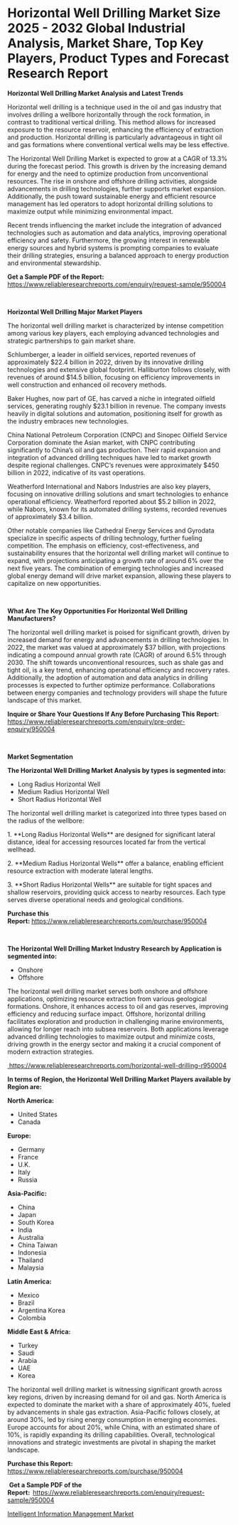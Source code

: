 <p><h1>Horizontal Well Drilling Market Size 2025 - 2032 Global Industrial Analysis, Market Share, Top Key Players, Product Types and Forecast Research Report</h1></p><p><strong>Horizontal Well Drilling Market Analysis and Latest Trends</strong></p>
<p><p>Horizontal well drilling is a technique used in the oil and gas industry that involves drilling a wellbore horizontally through the rock formation, in contrast to traditional vertical drilling. This method allows for increased exposure to the resource reservoir, enhancing the efficiency of extraction and production. Horizontal drilling is particularly advantageous in tight oil and gas formations where conventional vertical wells may be less effective.</p><p>The Horizontal Well Drilling Market is expected to grow at a CAGR of 13.3% during the forecast period. This growth is driven by the increasing demand for energy and the need to optimize production from unconventional resources. The rise in onshore and offshore drilling activities, alongside advancements in drilling technologies, further supports market expansion. Additionally, the push toward sustainable energy and efficient resource management has led operators to adopt horizontal drilling solutions to maximize output while minimizing environmental impact.</p><p>Recent trends influencing the market include the integration of advanced technologies such as automation and data analytics, improving operational efficiency and safety. Furthermore, the growing interest in renewable energy sources and hybrid systems is prompting companies to evaluate their drilling strategies, ensuring a balanced approach to energy production and environmental stewardship.</p></p>
<p><strong>Get a Sample PDF of the Report:&nbsp;</strong> <a href="https://www.reliableresearchreports.com/enquiry/request-sample/950004?utm_campaign=2743&utm_medium=2&utm_source=Github&utm_content=ia&utm_term=07032025&utm_id=horizontal-well-drilling">https://www.reliableresearchreports.com/enquiry/request-sample/950004</a></p>
<p>&nbsp;</p>
<p><strong>Horizontal Well Drilling Major Market Players</strong></p>
<p><p>The horizontal well drilling market is characterized by intense competition among various key players, each employing advanced technologies and strategic partnerships to gain market share.</p><p>Schlumberger, a leader in oilfield services, reported revenues of approximately $22.4 billion in 2022, driven by its innovative drilling technologies and extensive global footprint. Halliburton follows closely, with revenues of around $14.5 billion, focusing on efficiency improvements in well construction and enhanced oil recovery methods.</p><p>Baker Hughes, now part of GE, has carved a niche in integrated oilfield services, generating roughly $23.1 billion in revenue. The company invests heavily in digital solutions and automation, positioning itself for growth as the industry embraces new technologies.</p><p>China National Petroleum Corporation (CNPC) and Sinopec Oilfield Service Corporation dominate the Asian market, with CNPC contributing significantly to China’s oil and gas production. Their rapid expansion and integration of advanced drilling techniques have led to market growth despite regional challenges. CNPC’s revenues were approximately $450 billion in 2022, indicative of its vast operations.</p><p>Weatherford International and Nabors Industries are also key players, focusing on innovative drilling solutions and smart technologies to enhance operational efficiency. Weatherford reported about $5.2 billion in 2022, while Nabors, known for its automated drilling systems, recorded revenues of approximately $3.4 billion.</p><p>Other notable companies like Cathedral Energy Services and Gyrodata specialize in specific aspects of drilling technology, further fueling competition. The emphasis on efficiency, cost-effectiveness, and sustainability ensures that the horizontal well drilling market will continue to expand, with projections anticipating a growth rate of around 6% over the next five years. The combination of emerging technologies and increased global energy demand will drive market expansion, allowing these players to capitalize on new opportunities.</p></p>
<p>&nbsp;</p>
<p><strong>What Are The Key Opportunities For Horizontal Well Drilling Manufacturers?</strong></p>
<p><p>The horizontal well drilling market is poised for significant growth, driven by increased demand for energy and advancements in drilling technologies. In 2022, the market was valued at approximately $37 billion, with projections indicating a compound annual growth rate (CAGR) of around 6.5% through 2030. The shift towards unconventional resources, such as shale gas and tight oil, is a key trend, enhancing operational efficiency and recovery rates. Additionally, the adoption of automation and data analytics in drilling processes is expected to further optimize performance. Collaborations between energy companies and technology providers will shape the future landscape of this market.</p></p>
<p><strong>Inquire or Share Your Questions If Any Before Purchasing This Report:</strong> <a href="https://www.reliableresearchreports.com/enquiry/pre-order-enquiry/950004?utm_campaign=2743&utm_medium=2&utm_source=Github&utm_content=ia&utm_term=07032025&utm_id=horizontal-well-drilling">https://www.reliableresearchreports.com/enquiry/pre-order-enquiry/950004</a></p>
<p>&nbsp;</p>
<p><strong>Market Segmentation</strong></p>
<p><strong>The Horizontal Well Drilling Market Analysis by types is segmented into:</strong></p>
<p><ul><li>Long Radius Horizontal Well</li><li>Medium Radius Horizontal Well</li><li>Short Radius Horizontal Well</li></ul></p>
<p><p>The horizontal well drilling market is categorized into three types based on the radius of the wellbore: </p><p>1. **Long Radius Horizontal Wells** are designed for significant lateral distance, ideal for accessing resources located far from the vertical wellhead.  </p><p>2. **Medium Radius Horizontal Wells** offer a balance, enabling efficient resource extraction with moderate lateral lengths.  </p><p>3. **Short Radius Horizontal Wells** are suitable for tight spaces and shallow reservoirs, providing quick access to nearby resources. Each type serves diverse operational needs and geological conditions.</p></p>
<p><strong>Purchase this Report:&nbsp;</strong><a href="https://www.reliableresearchreports.com/purchase/950004?utm_campaign=2743&utm_medium=2&utm_source=Github&utm_content=ia&utm_term=07032025&utm_id=horizontal-well-drilling">https://www.reliableresearchreports.com/purchase/950004</a></p>
<p>&nbsp;</p>
<p><strong>The Horizontal Well Drilling Market Industry Research by Application is segmented into:</strong></p>
<p><ul><li>Onshore</li><li>Offshore</li></ul></p>
<p><p>The horizontal well drilling market serves both onshore and offshore applications, optimizing resource extraction from various geological formations. Onshore, it enhances access to oil and gas reserves, improving efficiency and reducing surface impact. Offshore, horizontal drilling facilitates exploration and production in challenging marine environments, allowing for longer reach into subsea reservoirs. Both applications leverage advanced drilling technologies to maximize output and minimize costs, driving growth in the energy sector and making it a crucial component of modern extraction strategies.</p></p>
<p><a href="https://www.reliableresearchreports.com/horizontal-well-drilling-r950004?utm_campaign=2743&utm_medium=2&utm_source=Github&utm_content=ia&utm_term=07032025&utm_id=horizontal-well-drilling">&nbsp;https://www.reliableresearchreports.com/horizontal-well-drilling-r950004</a></p>
<p><strong>In terms of Region, the Horizontal Well Drilling Market Players available by Region are:</strong></p>
<p>
    <p> <strong> North America: </strong>
        <ul>
            <li>United States</li>
            <li>Canada</li>
        </ul>
        </p> 
    <p> <strong> Europe: </strong>
        <ul>
            <li>Germany</li>
            <li>France</li>
            <li>U.K.</li>
            <li>Italy</li>
            <li>Russia</li>
        </ul>
        </p> 
    <p> <strong> Asia-Pacific: </strong>
        <ul>
            <li>China</li>
            <li>Japan</li>
            <li>South Korea</li>
            <li>India</li>
            <li>Australia</li>
            <li>China Taiwan</li>
            <li>Indonesia</li>
            <li>Thailand</li>
            <li>Malaysia</li>
        </ul>
        </p> 
    <p> <strong> Latin America: </strong>
        <ul>
            <li>Mexico</li>
            <li>Brazil</li>
            <li>Argentina Korea</li>
            <li>Colombia</li>
        </ul>
        </p> 
    <p> <strong> Middle East & Africa: </strong>
        <ul>
            <li>Turkey</li>
            <li>Saudi</li>
            <li>Arabia</li>
            <li>UAE</li>
            <li>Korea</li>
        </ul>
    </p>
    </p>
<p><p>The horizontal well drilling market is witnessing significant growth across key regions, driven by increasing demand for oil and gas. North America is expected to dominate the market with a share of approximately 40%, fueled by advancements in shale gas extraction. Asia-Pacific follows closely, at around 30%, led by rising energy consumption in emerging economies. Europe accounts for about 20%, while China, with an estimated share of 10%, is rapidly expanding its drilling capabilities. Overall, technological innovations and strategic investments are pivotal in shaping the market landscape.</p></p>
<p><strong>Purchase this Report: </strong><a href="https://www.reliableresearchreports.com/purchase/950004?utm_campaign=2743&utm_medium=2&utm_source=Github&utm_content=ia&utm_term=07032025&utm_id=horizontal-well-drilling">https://www.reliableresearchreports.com/purchase/950004</a></p>
<p>&nbsp;<strong>Get a Sample PDF of the Report:&nbsp;&nbsp;</strong><a href="https://www.reliableresearchreports.com/enquiry/request-sample/950004?utm_campaign=2743&utm_medium=2&utm_source=Github&utm_content=ia&utm_term=07032025&utm_id=horizontal-well-drilling">https://www.reliableresearchreports.com/enquiry/request-sample/950004</a></p>
<p><strong></strong></p>
<p><p><a href="https://github.com/ravenecashe/Market-Research-Report-List-1/blob/main/intelligent-information-management-market.md?utm_campaign=2743&utm_medium=2&utm_source=Github&utm_content=ia&utm_term=07032025&utm_id=horizontal-well-drilling">Intelligent Information Management Market</a></p></p>